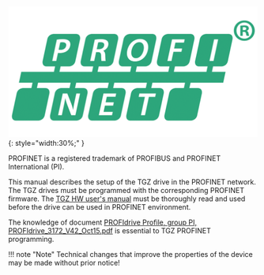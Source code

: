 ![Profinet logo](../../../../source/img/ProfinetLogo.png){: style="width:30%;" } 

PROFINET is a registered trademark of PROFIBUS and PROFINET International (PI).

This manual describes the setup of the TGZ drive in the PROFINET network. The TGZ drives must be programmed with the corresponding PROFINET firmware.
The [TGZ HW user's manual](../../../../CZ/TGZ/TGZ-D-48-13/md/mark.md) must be thoroughly read and used before the drive can be used in PROFINET environment.

The knowledge of document [PROFIdrive Profile, group PI, PROFIdrive_3172_V42_Oct15.pdf](https://www.profibus.com/download/profidrive-profile-drive-technology/) is essential to TGZ PROFINET programming.

!!! note "Note"
	Technical changes that improve the properties of the device may be made without prior notice!